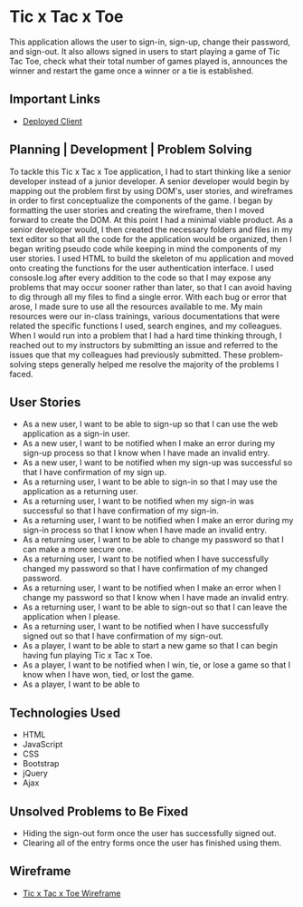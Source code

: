 # Tic x Tac x Toe
This application allows the user to sign-in, sign-up, change their password, and sign-out. It also allows signed in users to start playing a game of Tic Tac Toe, check what their total number of games played is, announces the winner and restart the game once a winner or a tie is established. 



## Important Links
- [Deployed Client](https://miriam-ogbamichael.github.io/TicxTacxToe/)


## Planning | Development | Problem Solving 
To tackle this Tic x Tac x Toe application, I had to start thinking like a senior developer instead of a junior developer. A senior developer would begin by mapping out the problem first by using DOM's, user stories, and wireframes in order to first conceptualize the components of the game. I began by formatting the user stories and creating the wireframe, then I moved forward to create the DOM. At this point I had a minimal viable product. As a senior developer would, I then created the necessary folders and files in my text editor so that all the code for the application would be organized, then I began writing pseudo code while keeping in mind the components of my user stories. I used HTML to build the skeleton of mu application and moved onto creating the functions for the user authentication interface. I used consosle.log after every addition to the code so that I may expose any problems that may occur sooner rather than later, so that I can avoid having to dig through all my files to find a single error. With each bug or error that arose, I made sure to use all the resources available to me. My main resources were our in-class trainings, various documentations that were related the specific functions I used, search engines, and my colleagues. When I would run into a problem that I had a hard time thinking through, I reached out to my instructors by submitting an issue and referred to the issues que that my colleagues had previously submitted. These problem-solving steps generally helped me resolve the majority of the problems I faced.


## User Stories

- As a new user, I want to be able to sign-up so that I can use the web application as a sign-in user.
- As a new user, I want to be notified when I make an error during my sign-up process so that I know when I have made an invalid entry.
- As a new user, I want to be notified when my sign-up was successful so that I have confirmation of my sign up.
- As a returning user, I want to be able to sign-in so that I may use the application as a returning user.
- As a returning user, I want to be notified when my sign-in was successful so that I have confirmation of my sign-in.
- As a returning user, I want to be notified when I make an error during my sign-in process so that I know when I have made an invalid entry.
- As a returning user, I want to be able to change my password so that I can make a more secure one.
- As a returning user, I want to be notified when I have successfully changed my password so that I have confirmation of my changed password.
- As a returning user, I want to be notified when I make an error when I change my password so that I know when I have made an invalid entry.
- As a returning user, I want to be able to sign-out so that I can leave the application when I please.
- As a returning user, I want to be notified when I have successfully signed out so that I have confirmation of my sign-out.
- As a player, I want to be able to start a new game so that I can begin having fun playing Tic x Tac x Toe.
- As a player, I want to be notified when I win, tie, or lose a game so that I know when I have won, tied, or lost the game.
- As a player, I want to be able to 

## Technologies Used

- HTML
- JavaScript
- CSS
- Bootstrap
- jQuery
- Ajax


## Unsolved Problems to Be Fixed

- Hiding the sign-out form once the user has successfully signed out.
- Clearing all of the entry forms once the user has finished using them.


## Wireframe 

- [Tic x Tac x Toe Wireframe](https://drive.google.com/file/d/15WWV9F8-guHUHY9SKmfwDACkeX42EWwD/view?usp=sharing)
